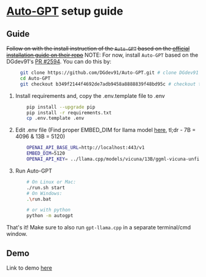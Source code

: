 # [Auto-GPT](https://github.com/Significant-Gravitas/Auto-GPT#-installation) setup guide

## Guide
~~Follow on with the install instruction of the `Auto-GPT` based on the [official installation guide on their repo](https://github.com/Significant-Gravitas/Auto-GPT#-installation)~~
NOTE: For now, install `Auto-GPT` based on the DGdev91's [PR #2594](https://github.com/Significant-Gravitas/Auto-GPT/pull/2594). You can do this by:

``` bash
     git clone https://github.com/DGdev91/Auto-GPT.git # clone DGdev91's fork
     cd Auto-GPT
     git checkout b349f2144f4692de7adb9458a8888839f48bd95c # checkout the PR change
```

1. Install requirements and, copy the .env.template file to .env
    ``` bash
        pip install --upgrade pip
        pip install -r requirements.txt
        cp .env.template .env
    ```
2. Edit .env file (Find proper EMBED_DIM for llama model [here](https://huggingface.co/shalomma/llama-7b-embeddings#quantitative-analysis), tl;dr - 7B = 4096 & 13B = 5120)
    ``` bash
        OPENAI_API_BASE_URL=http://localhost:443/v1
        EMBED_DIM=5120
        OPENAI_API_KEY= ../llama.cpp/models/vicuna/13B/ggml-vicuna-unfiltered-13b-4bit.bin
    ```

3. Run Auto-GPT
    ```bash
        # On Linux or Mac:
        ./run.sh start
        # On Windows:
        .\run.bat

        # or with python
        python -m autogpt
    ```

That's it! Make sure to also run `gpt-llama.cpp` in a separate terminal/cmd window.

## Demo

Link to demo [here](https://github.com/keldenl/gpt-llama.cpp/blob/master/docs/demos.md#Auto-GPT)
